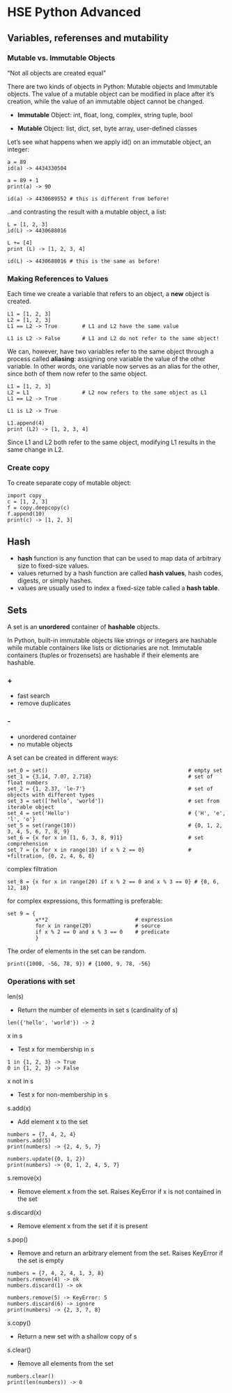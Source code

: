 # HSE Python Advanced

## Variables, referenses and mutability

### Mutable vs. Immutable Objects

“Not all objects are created equal”

There are two kinds of objects in Python: Mutable objects and Immutable objects. The value of a mutable object can be modified in place after it’s
creation, while the value of an immutable object cannot be changed.

* **Immutable** Object: int, float, long, complex, string tuple, bool

* **Mutable** Object: list, dict, set, byte array, user-defined classes

Let’s see what happens when we apply id() on an immutable object, an integer:
```
a = 89
id(a) -> 4434330504

a = 89 + 1
print(a) -> 90

id(a) -> 4430689552 # this is different from before!
```
..and contrasting the result with a mutable object, a list:
```
L = [1, 2, 3]
id(L) -> 4430688016

L += [4]
print (L) -> [1, 2, 3, 4]

id(L) -> 4430688016 # this is the same as before!
```
### Making References to Values

Each time we create a variable that refers to an object, a **new** object is created.
```
L1 = [1, 2, 3]
L2 = [1, 2, 3]
L1 == L2 -> True        # L1 and L2 have the same value

L1 is L2 -> False       # L1 and L2 do not refer to the same object!
```
We can, however, have two variables refer to the same object through a process called **aliasing**: assigning one variable the value of the other
variable. In other words, one variable now serves as an alias for the other, since both of them now refer to the same object.
```
L1 = [1, 2, 3]
L2 = L1                 # L2 now refers to the same object as L1
L1 == L2 -> True

L1 is L2 -> True

L1.append(4)
print (L2) -> [1, 2, 3, 4]
```
Since L1 and L2 both refer to the same object, modifying L1 results in the same change in L2.

### Create copy

To create separate copy of mutable object:
```
import copy
c = [1, 2, 3]
f = copy.deepcopy(c)
f.append(10)
print(c) -> [1, 2, 3]
```
## Hash

* **hash** function is any function that can be used to map data of arbitrary size to fixed-size values. 
* values returned by a hash function are called **hash values**, hash codes, digests, or simply hashes. 
* values are usually used to index a fixed-size table called a **hash table**.

## Sets

A set is an **unordered** container of **hashable** objects.

In Python, built-in immutable objects like strings or integers are hashable while mutable containers like lists or dictionaries are
not. Immutable containers (tuples or frozensets) are hashable if their elements are hashable.

### +
* fast search
* remove duplicates

### -
* unordered container
* no mutable objects

A set can be created in different ways:
```
set_0 = set()                                             # empty set
set_1 = {3.14, 7.07, 2.718}                               # set of float numbers
set_2 = {1, 2.37, 'le-7'}                                 # set of objects with different types
set_3 = set(['hello’, 'world'])                           # set from iterable object
set_4 = set('Hello')                                      # {'H', 'e', 'l', 'o'}
set_5 = set(range(10))                                    # {0, 1, 2, 3, 4, 5, 6, 7, 8, 9}
set_6 = {x for x in [1, 6, 3, 8, 9]1}                     # set comprehension
set_7 = {x for x in range(10) if x % 2 == 0}              # +filtration, {0, 2, 4, 6, 8}
```
complex filtration
```
set_8 = {x for x in range(20) if x % 2 == 0 and x % 3 == 0} # {0, 6, 12, 18}
```
for complex expressions, this formatting is preferable:
```
set 9 = {
         x**2                            # expression
         for x in range(20)              # source
         if x % 2 == 0 and x % 3 == 0    # predicate
         }
```
The order of elements in the set can be random.
```
print({1000, -56, 78, 9}) # {1000, 9, 78, -56}
```

### Operations with set

len(s)
* Return the number of elements in set s (cardinality of s)
```
len({'hello', 'world'}) -> 2
```
x in s 
* Test x for membership in s
```
1 in {1, 2, 3} -> True
0 in {1, 2, 3} -> False
```
x not in s 
* Test x for non-membership in s

s.add(x) 
* Add element x to the set
```
numbers = {7, 4, 2, 4}
numbers.add(5)
print(numbers) -> {2, 4, 5, 7}

numbers.update({0, 1, 2})
print(numbers) -> {0, 1, 2, 4, 5, 7}
```
s.remove(x) 
* Remove element x from the set. Raises KeyError if x is not contained in the set

s.discard(x) 
* Remove element x from the set if it is present

s.pop() 
* Remove and return an arbitrary element from the set. Raises KeyError if the set is empty
```
numbers = {7, 4, 2, 4, 1, 3, 8}
numbers.remove(4) -> ok
numbers.discard(1) -> ok

numbers.remove(5) -> KeyError: 5
numbers.discard(6) -> ignore
print(numbers) -> {2, 3, 7, 8}
```
s.copy() 
* Return a new set with a shallow copy of s

s.clear() 
* Remove all elements from the set
```
numbers.clear()
print(len(numbers)) -> 0
```
